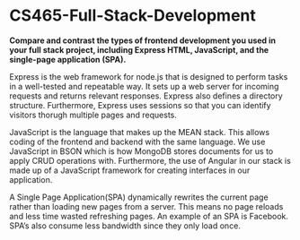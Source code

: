 # CS465-Full-Stack-Development

<b>Compare and contrast the types of frontend development you used in your full stack project, including Express HTML, JavaScript, and the single-page application (SPA).</b>
<p>Express is the web framework for node.js that is designed to perform tasks in a well-tested and repeatable way. It sets up a web server for incoming requests and returns relevant responses.
Express also defines a directory structure. Furthermore, Express uses sessions so that you can identify visitors thorugh multiple pages and requests.</p>
<p>JavaScript is the language that makes up the MEAN stack. This allows coding of the frontend and backend with the same language. We use JavaScript in BSON which is how MongoDB stores documents for us to apply CRUD operations with. Furthermore, the use of Angular in our stack is made up of a JavaScript framework for creating interfaces in our application.</p>
<p>A Single Page Application(SPA) dynamically rewrites the current page rather than loading new pages from a server. This means no page reloads and less time wasted refreshing pages. An example of an SPA is Facebook. SPA’s also consume less bandwidth since they only load once.</p>

